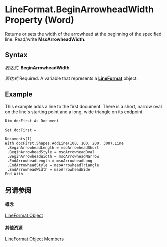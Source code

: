 
# LineFormat.BeginArrowheadWidth Property (Word)

Returns or sets the width of the arrowhead at the beginning of the specified line. Read/write  **MsoArrowheadWidth**.


## Syntax

 _表达式_. **BeginArrowheadWidth**

 _表达式_ Required. A variable that represents a **[LineFormat](28fabccb-d03f-3466-9d07-ea3ebc4cdd11.md)** object.


## Example

This example adds a line to the first document. There is a short, narrow oval on the line's starting point and a long, wide triangle on its endpoint.


```
Dim docFirst As Document 
 
Set docFirst =
```


```
Documents(1) 
With docFirst.Shapes.AddLine(100, 100, 200, 300).Line 
 .BeginArrowheadLength = msoArrowheadShort 
 .BeginArrowheadStyle = msoArrowheadOval 
 .BeginArrowheadWidth = msoArrowheadNarrow 
 .EndArrowheadLength = msoArrowheadLong 
 .EndArrowheadStyle = msoArrowheadTriangle 
 .EndArrowheadWidth = msoArrowheadWide 
End With
```


## 另请参阅


#### 概念


[LineFormat Object](28fabccb-d03f-3466-9d07-ea3ebc4cdd11.md)
#### 其他资源


[LineFormat Object Members](http://msdn.microsoft.com/library/775fcd1f-f4be-f607-c63b-4ae952b7c524%28Office.15%29.aspx)